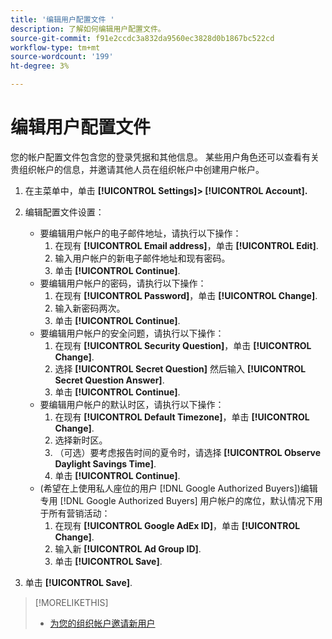 ```yaml
---
title: '编辑用户配置文件 '
description: 了解如何编辑用户配置文件。
source-git-commit: f91e2ccdc3a832da9560ec3828d0b1867bc522cd
workflow-type: tm+mt
source-wordcount: '199'
ht-degree: 3%

---
```


# 编辑用户配置文件

您的帐户配置文件包含您的登录凭据和其他信息。 某些用户角色还可以查看有关贵组织帐户的信息，并邀请其他人员在组织帐户中创建用户帐户。

1. 在主菜单中，单击 **[!UICONTROL Settings]> [!UICONTROL Account].**

1. 编辑配置文件设置：
   * 要编辑用户帐户的电子邮件地址，请执行以下操作：
      1. 在现有 **[!UICONTROL Email address]**，单击 **[!UICONTROL Edit]**.
      1. 输入用户帐户的新电子邮件地址和现有密码。
      1. 单击 **[!UICONTROL Continue]**.
   * 要编辑用户帐户的密码，请执行以下操作：
      1. 在现有 **[!UICONTROL Password]**，单击 **[!UICONTROL Change]**.
      1. 输入新密码两次。
      1. 单击 **[!UICONTROL Continue]**.
   * 要编辑用户帐户的安全问题，请执行以下操作：
      1. 在现有 **[!UICONTROL Security Question]**，单击 **[!UICONTROL Change]**.
      1. 选择 **[!UICONTROL Secret Question]** 然后输入 **[!UICONTROL Secret Question Answer]**.
      1. 单击 **[!UICONTROL Continue]**.
   * 要编辑用户帐户的默认时区，请执行以下操作：
      1. 在现有 **[!UICONTROL Default Timezone]**，单击 **[!UICONTROL Change]**.
      1. 选择新时区。
      1. （可选）要考虑报告时间的夏令时，请选择 **[!UICONTROL Observe Daylight Savings Time]**.
      1. 单击 **[!UICONTROL Continue]**.
   * (希望在上使用私人座位的用户 [!DNL Google Authorized Buyers])编辑专用 [!DNL Google Authorized Buyers] 用户帐户的席位，默认情况下用于所有营销活动：
      1. 在现有 **[!UICONTROL Google AdEx ID]**，单击 **[!UICONTROL Change]**.
      1. 输入新 **[!UICONTROL Ad Group ID]**.
      1. 单击 **[!UICONTROL Save]**.

1. 单击 **[!UICONTROL Save]**.

>[!MORELIKETHIS]
>
>* [为您的组织帐户邀请新用户](user-invite.md)


<!-- >* [User Profile and Organization Account Settings](user-and-account-settings.md) -->

